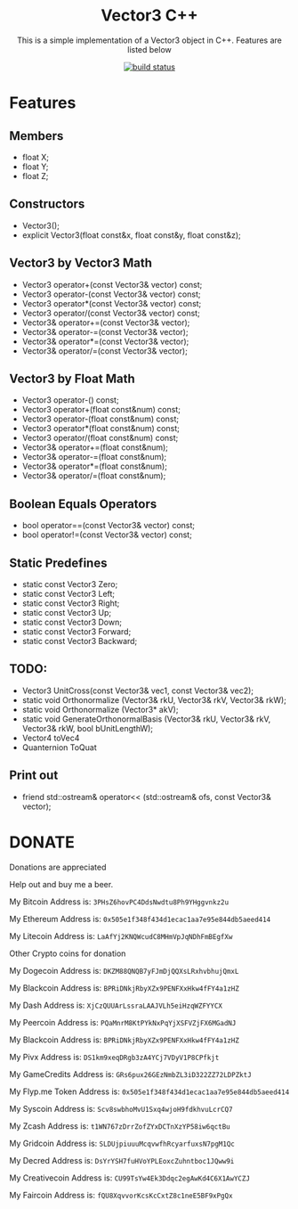 <h1 align="center">Vector3 C++</h1>

<p align="center">This is a simple implementation of a Vector3 object in C++. Features are listed below</p>

<p align="center">
    <a href="https://travis-ci.org/kdjstudios/Vector3">
        <img src="https://travis-ci.org/kdjstudios/Vector3.svg?branch=master" alt="build status">
    </a>
</p>

# Features

## Members

* float X;
* float Y;
* float Z;

## Constructors

* Vector3();
* explicit Vector3(float const&x, float const&y, float const&z);

## Vector3 by Vector3 Math

* Vector3		operator+(const Vector3& vector) const;
* Vector3		operator-(const Vector3& vector) const;
* Vector3		operator*(const Vector3& vector) const;
* Vector3		operator/(const Vector3& vector) const;
* Vector3&	operator+=(const Vector3& vector);
* Vector3&	operator-=(const Vector3& vector);
* Vector3&	operator*=(const Vector3& vector);
* Vector3&	operator/=(const Vector3& vector);

## Vector3 by Float Math

* Vector3		operator-() const;
* Vector3		operator+(float const&num) const;
* Vector3		operator-(float const&num) const;
* Vector3		operator*(float const&num) const;
* Vector3		operator/(float const&num) const;
* Vector3&	operator+=(float const&num);
* Vector3&	operator-=(float const&num);
* Vector3&	operator*=(float const&num);
* Vector3&	operator/=(float const&num);

## Boolean Equals Operators

* bool		operator==(const Vector3& vector) const;
* bool		operator!=(const Vector3& vector) const;

## Static Predefines

* static const Vector3 Zero;
* static const Vector3 Left;
* static const Vector3 Right;
* static const Vector3 Up;
* static const Vector3 Down;
* static const Vector3 Forward;
* static const Vector3 Backward;

## TODO:

* Vector3	UnitCross(const Vector3& vec1, const Vector3& vec2);
* static void Orthonormalize (Vector3& rkU, Vector3& rkV,	Vector3& rkW);
* static void Orthonormalize (Vector3* akV);
* static void GenerateOrthonormalBasis (Vector3& rkU,	Vector3& rkV, Vector3& rkW, bool bUnitLengthW);
* Vector4 toVec4
* Quanternion ToQuat

## Print out

* friend std::ostream& operator<< (std::ostream& ofs, const Vector3& vector);

# DONATE

Donations are appreciated 

Help out and buy me a beer.

My Bitcoin Address is: `3PHsZ6hovPC4DdsNwdtu8Ph9YHggvnkz2u`

My Ethereum Address is: `0x505e1f348f434d1ecac1aa7e95e844db5aeed414`

My Litecoin Address is: `LaAfYj2KNQWcudC8MHmVpJqNDhFmBEgfXw`

Other Crypto coins for donation

My Dogecoin Address is: `DKZM88QNQB7yFJmDjQQXsLRxhvbhujQmxL`

My Blackcoin Address is: `BPRiDNkjRbyXZx9PENFXxHkw4fFY4a1zHZ`

My Dash Address is: `XjCzQUUArLssraLAAJVLh5eiHzqWZFYYCX`

My Peercoin Address is: `PQaMnrM8KtPYkNxPqYjXSFVZjFX6MGadNJ`

My Blackcoin Address is: `BPRiDNkjRbyXZx9PENFXxHkw4fFY4a1zHZ`

My Pivx Address is: `DS1km9xeqDRgb3zA4YCj7VDyV1P8CPfkjt`

My GameCredits Address is: `GRs6pux26GEzNmbZL3iD322ZZ72LDPZktJ`

My Flyp.me Token Address is: `0x505e1f348f434d1ecac1aa7e95e844db5aeed414`

My Syscoin Address is: `Scv8swbhoMvU1Sxq4wjoH9fdkhvuLcrCQ7`

My Zcash Address is: `t1WN767zDrrZofZYxDCTnXzYP58iw6qctBu`

My Gridcoin Address is: `SLDUjpiuuuMcqvwfhRcyarfuxsN7pgM1Qc`

My Decred Address is: `DsYrYSH7fuHVoYPLEoxcZuhntboc1JQww9i`

My Creativecoin Address is: `CU99TsYw4Ek3Ddqc2egAwKd4C6X1AwYCZJ`

My Faircoin Address is: `fQU8XqvvorKcsKcCxtZ8c1neE5BF9xPgQx`
